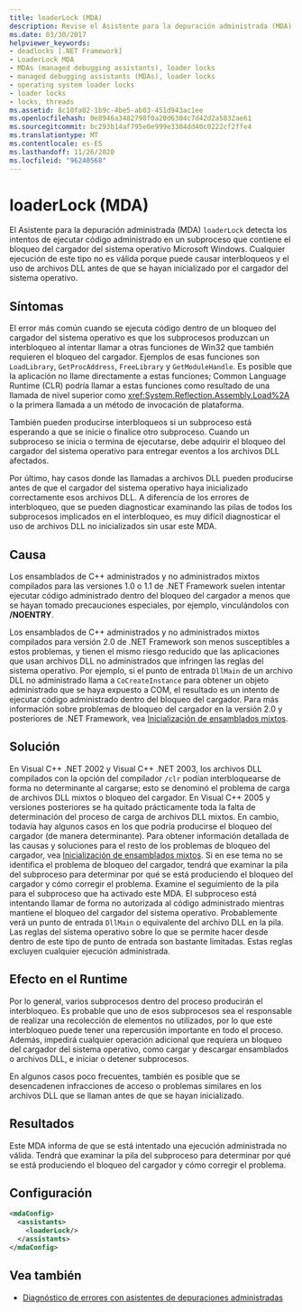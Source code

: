 ```yaml
---
title: loaderLock (MDA)
description: Revise el Asistente para la depuración administrada (MDA) de loaderLock en .NET, que detecta los intentos de ejecutar código administrado en un subproceso que contiene el bloqueo del cargador del sistema operativo Windows.
ms.date: 03/30/2017
helpviewer_keywords:
- deadlocks [.NET Framework]
- LoaderLock MDA
- MDAs (managed debugging assistants), loader locks
- managed debugging assistants (MDAs), loader locks
- operating system loader locks
- loader locks
- locks, threads
ms.assetid: 8c10fa02-1b9c-4be5-ab03-451d943ac1ee
ms.openlocfilehash: 0e8946a3482798f0a20d6304c7d42d2a5832ae61
ms.sourcegitcommit: bc293b14af795e0e999e3304dd40c0222cf2ffe4
ms.translationtype: MT
ms.contentlocale: es-ES
ms.lasthandoff: 11/26/2020
ms.locfileid: "96240568"
---
```

# <a name="loaderlock-mda"></a>loaderLock (MDA)

El Asistente para la depuración administrada (MDA) `loaderLock` detecta los intentos de ejecutar código administrado en un subproceso que contiene el bloqueo del cargador del sistema operativo Microsoft Windows.  Cualquier ejecución de este tipo no es válida porque puede causar interbloqueos y el uso de archivos DLL antes de que se hayan inicializado por el cargador del sistema operativo.  
  
## <a name="symptoms"></a>Síntomas  

 El error más común cuando se ejecuta código dentro de un bloqueo del cargador del sistema operativo es que los subprocesos produzcan un interbloqueo al intentar llamar a otras funciones de Win32 que también requieren el bloqueo del cargador.  Ejemplos de esas funciones son `LoadLibrary`, `GetProcAddress`, `FreeLibrary` y `GetModuleHandle`.  Es posible que la aplicación no llame directamente a estas funciones; Common Language Runtime (CLR) podría llamar a estas funciones como resultado de una llamada de nivel superior como <xref:System.Reflection.Assembly.Load%2A> o la primera llamada a un método de invocación de plataforma.  
  
 También pueden producirse interbloqueos si un subproceso está esperando a que se inicie o finalice otro subproceso.  Cuando un subproceso se inicia o termina de ejecutarse, debe adquirir el bloqueo del cargador del sistema operativo para entregar eventos a los archivos DLL afectados.  
  
 Por último, hay casos donde las llamadas a archivos DLL pueden producirse antes de que el cargador del sistema operativo haya inicializado correctamente esos archivos DLL.  A diferencia de los errores de interbloqueo, que se pueden diagnosticar examinando las pilas de todos los subprocesos implicados en el interbloqueo, es muy difícil diagnosticar el uso de archivos DLL no inicializados sin usar este MDA.  
  
## <a name="cause"></a>Causa  

 Los ensamblados de C++ administrados y no administrados mixtos compilados para las versiones 1.0 o 1.1 de .NET Framework suelen intentar ejecutar código administrado dentro del bloqueo del cargador a menos que se hayan tomado precauciones especiales, por ejemplo, vinculándolos con **/NOENTRY**.
  
 Los ensamblados de C++ administrados y no administrados mixtos compilados para versión 2.0 de .NET Framework son menos susceptibles a estos problemas, y tienen el mismo riesgo reducido que las aplicaciones que usan archivos DLL no administrados que infringen las reglas del sistema operativo.  Por ejemplo, si el punto de entrada `DllMain` de un archivo DLL no administrado llama a `CoCreateInstance` para obtener un objeto administrado que se haya expuesto a COM, el resultado es un intento de ejecutar código administrado dentro del bloqueo del cargador. Para más información sobre problemas de bloqueo del cargador en la versión 2.0 y posteriores de .NET Framework, vea [Inicialización de ensamblados mixtos](/cpp/dotnet/initialization-of-mixed-assemblies).  
  
## <a name="resolution"></a>Solución  

 En Visual C++ .NET 2002 y Visual C++ .NET 2003, los archivos DLL compilados con la opción del compilador `/clr` podían interbloquearse de forma no determinante al cargarse; esto se denominó el problema de carga de archivos DLL mixtos o bloqueo del cargador. En Visual C++ 2005 y versiones posteriores se ha quitado prácticamente toda la falta de determinación del proceso de carga de archivos DLL mixtos. En cambio, todavía hay algunos casos en los que podría producirse el bloqueo del cargador (de manera determinante). Para obtener información detallada de las causas y soluciones para el resto de los problemas de bloqueo del cargador, vea [Inicialización de ensamblados mixtos](/cpp/dotnet/initialization-of-mixed-assemblies). Si en ese tema no se identifica el problema de bloqueo del cargador, tendrá que examinar la pila del subproceso para determinar por qué se está produciendo el bloqueo del cargador y cómo corregir el problema. Examine el seguimiento de la pila para el subproceso que ha activado este MDA.  El subproceso está intentando llamar de forma no autorizada al código administrado mientras mantiene el bloqueo del cargador del sistema operativo.  Probablemente verá un punto de entrada `DllMain` o equivalente del archivo DLL en la pila.  Las reglas del sistema operativo sobre lo que se permite hacer desde dentro de este tipo de punto de entrada son bastante limitadas.  Estas reglas excluyen cualquier ejecución administrada.  
  
## <a name="effect-on-the-runtime"></a>Efecto en el Runtime  

 Por lo general, varios subprocesos dentro del proceso producirán el interbloqueo.  Es probable que uno de esos subprocesos sea el responsable de realizar una recolección de elementos no utilizados, por lo que este interbloqueo puede tener una repercusión importante en todo el proceso.  Además, impedirá cualquier operación adicional que requiera un bloqueo del cargador del sistema operativo, como cargar y descargar ensamblados o archivos DLL, e iniciar o detener subprocesos.  
  
 En algunos casos poco frecuentes, también es posible que se desencadenen infracciones de acceso o problemas similares en los archivos DLL que se llaman antes de que se hayan inicializado.  
  
## <a name="output"></a>Resultados  

 Este MDA informa de que se está intentado una ejecución administrada no válida.  Tendrá que examinar la pila del subproceso para determinar por qué se está produciendo el bloqueo del cargador y cómo corregir el problema.  
  
## <a name="configuration"></a>Configuración  
  
```xml  
<mdaConfig>  
  <assistants>  
    <loaderLock/>  
  </assistants>  
</mdaConfig>  
```  
  
## <a name="see-also"></a>Vea también

- [Diagnóstico de errores con asistentes de depuraciones administradas](diagnosing-errors-with-managed-debugging-assistants.md)
